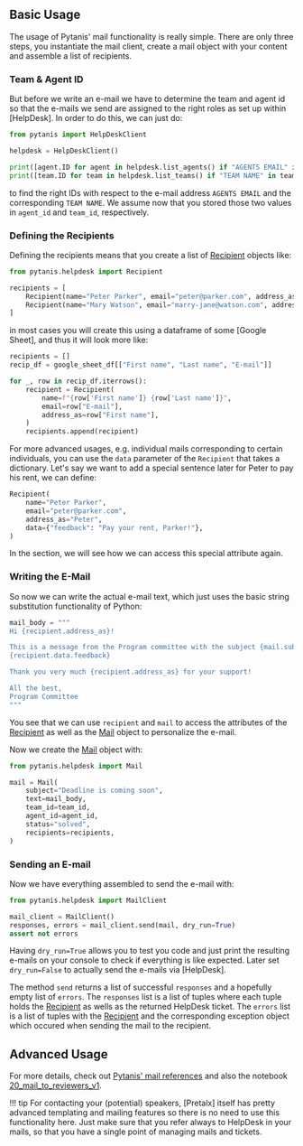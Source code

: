 ## Basic Usage

The usage of Pytanis' mail functionality is really simple. There are only three steps, you instantiate the mail client,
create a mail object with your content and assemble a list of recipients.

### Team & Agent ID

But before we write an e-mail we have to determine the team and agent id so that the e-mails we send are assigned to
the right roles as set up within [HelpDesk]. In order to do this, we can just do:

```python
from pytanis import HelpDeskClient

helpdesk = HelpDeskClient()

print([agent.ID for agent in helpdesk.list_agents() if "AGENTS EMAIL" in agent.email])
print([team.ID for team in helpdesk.list_teams() if "TEAM NAME" in team.name])
```
to find the right IDs with respect to the e-mail address `AGENTS EMAIL` and the corresponding `TEAM NAME`. We assume
now that you stored those two values in `agent_id` and `team_id`, respectively.

### Defining the Recipients

Defining the recipients means that you create a list of [Recipient] objects like:
```python
from pytanis.helpdesk import Recipient

recipients = [
    Recipient(name="Peter Parker", email="peter@parker.com", address_as="Peter"),
    Recipient(name="Mary Watson", email="marry-jane@watson.com", address_as="Mary"),
]
```
in most cases you will create this using a dataframe of some [Google Sheet], and thus it will look more like:
```python
recipients = []
recip_df = google_sheet_df[["First name", "Last name", "E-mail"]]

for _, row in recip_df.iterrows():
    recipient = Recipient(
        name=f"{row['First name']} {row['Last name']}",
        email=row["E-mail"],
        address_as=row["First name"],
    )
    recipients.append(recipient)
```

For more advanced usages, e.g. individual mails corresponding to certain individuals, you can use the `data` parameter of the
`Recipient` that takes a dictionary. Let's say we want to add a special sentence later for Peter to pay his rent, we can define:
```python
Recipient(
    name="Peter Parker",
    email="peter@parker.com",
    address_as="Peter",
    data={"feedback": "Pay your rent, Parker!"},
)
```
In the section, we will see how we can access this special attribute again.

### Writing the E-Mail

So now we can write the actual e-mail text, which just uses the basic string substitution functionality of Python:
```python
mail_body = """
Hi {recipient.address_as}!

This is a message from the Program committee with the subject {mail.subject} :-)
{recipient.data.feedback}

Thank you very much {recipient.address_as} for your support!

All the best,
Program Committee
"""
```
You see that we can use `recipient` and `mail` to access the attributes of the [Recipient] as well as the [Mail] object
to personalize the e-mail.

Now we create the [Mail] object with:
```python
from pytanis.helpdesk import Mail

mail = Mail(
    subject="Deadline is coming soon",
    text=mail_body,
    team_id=team_id,
    agent_id=agent_id,
    status="solved",
    recipients=recipients,
)
```

### Sending an E-mail

Now we have everything assembled to send the e-mail with:
```python
from pytanis.helpdesk import MailClient

mail_client = MailClient()
responses, errors = mail_client.send(mail, dry_run=True)
assert not errors
```
Having `dry_run=True` allows you to test you code and just print the resulting e-mails on your console to check if everything
is like expected. Later set `dry_run=False` to actually send the e-mails via [HelpDesk].

The method `send` returns a list of successful `responses` and a hopefully empty list of `errors`. The `responses` list
is a list of tuples where each tuple holds the [Recipient] as wells as the returned HelpDesk ticket. The `errors` list is
a list of tuples with the [Recipient] and the corresponding exception object which occured when sending the mail to the recipient.

## Advanced Usage

For more details, check out [Pytanis' mail references](../reference/pytanis/helpdesk/mail.md#pytanis.helpdesk.mail)
and also the notebook [20_mail_to_reviewers_v1].


!!! tip
    For contacting your (potential) speakers, [Pretalx] itself has pretty advanced templating and mailing features so
    there is no need to use this functionality here. Just make sure that you refer always to HelpDesk in your mails,
    so that you have a single point of managing mails and tickets.

[Recipient]: ../reference/pytanis/helpdesk/mail.md#pytanis.helpdesk.mail.Recipient
[Mail]: ../reference/pytanis/helpdesk/mail.md#pytanis.helpdesk.mail.Mail
[20_mail_to_reviewers_v1]: https://github.com/FlorianWilhelm/pytanis/blob/main/notebooks/pyconde-pydata-berlin-2023/20_mail_to_reviewers_v1.ipynb
